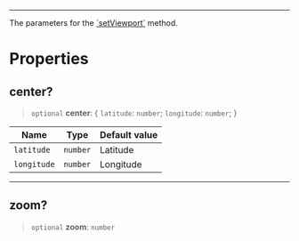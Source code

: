 ***

The parameters for the [\`setViewport\`](ViewportController.md#setviewport) method.

# Properties

## center?

> `optional` **center**: \{ `latitude`: `number`; `longitude`: `number`; }

| Name        | Type     | Default value |
| ----------- | -------- | ------------- |
| `latitude`  | `number` | Latitude      |
| `longitude` | `number` | Longitude     |

***

## zoom?

> `optional` **zoom**: `number`
